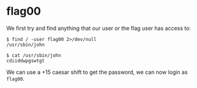 # flag00

We first try and find anything that our user or the flag user has access to:
```
$ find / -user flag00 2>/dev/null
/usr/sbin/john

$ cat /usr/sbin/john
cdiiddwpgswtgt
```

We can use a +15 caesar shift to get the password, we can now login as `flag00`.
